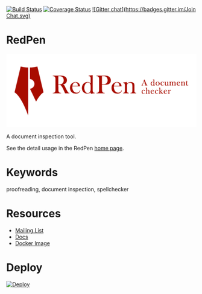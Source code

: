 [![Build Status](https://travis-ci.org/recruit-tech/redpen.svg?branch=master)](https://travis-ci.org/recruit-tech/redpen)
[![Coverage Status](https://coveralls.io/repos/recruit-tech/redpen/badge.png)](https://coveralls.io/r/recruit-tech/redpen)
[![Gitter chat](https://badges.gitter.im/Join Chat.svg)](https://gitter.im/recruit-tech/redpen)

RedPen
=======

<p align="center">
   <a href="http://redpen.cc"><img src="logo/redpen-logo.png"/></a>
</p>

A document inspection tool.

See the detail usage in the RedPen [home page](http://redpen.cc/).

Keywords
========

proofreading,  document inspection, spellchecker

Resources
==========

* [Mailing List](https://groups.google.com/forum/#!forum/redpen-validator)
* [Docs](http://redpen.cc/docs.html)
* [Docker Image](https://registry.hub.docker.com/u/ainoya/redpen-server/)

Deploy
======
[![Deploy](https://www.herokucdn.com/deploy/button.png)](https://heroku.com/deploy)
